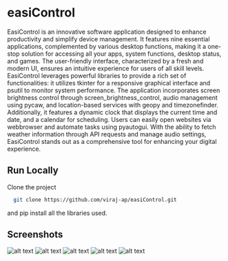 
# easiControl




EasiControl is an innovative software application designed to enhance productivity and simplify device management. It features nine essential applications, complemented by various desktop functions, making it a one-stop solution for accessing all your apps, system functions, desktop status, and games. The user-friendly interface, characterized by a fresh and modern UI, ensures an intuitive experience for users of all skill levels. EasiControl leverages powerful libraries to provide a rich set of functionalities: it utilizes tkinter for a responsive graphical interface and psutil to monitor system performance. The application incorporates screen brightness control through screen_brightness_control, audio management using pycaw, and location-based services with geopy and timezonefinder. Additionally, it features a dynamic clock that displays the current time and date, and a calendar for scheduling. Users can easily open websites via webbrowser and automate tasks using pyautogui. With the ability to fetch weather information through API requests and manage audio settings, EasiControl stands out as a comprehensive tool for enhancing your digital experience.
## Run Locally




Clone the project

```bash
  git clone https://github.com/viraj-ap/easiControl.git
```

and pip install all the libraries used.
## Screenshots

![alt text](photos_required/demoPhotos/1.png.png)
![alt text](photos_required/demoPhotos/2.png.png)
![alt text](photos_required/demoPhotos/3.png.png)
![alt text](photos_required/demoPhotos/4.png.png)
![alt text](photos_required/demoPhotos/5.png.png)






